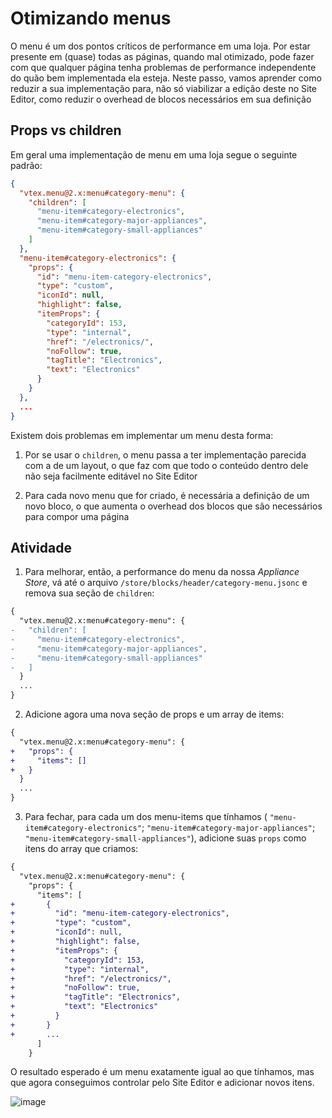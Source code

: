 # Otimizando menus

O menu é um dos pontos críticos de performance em uma loja. Por estar presente em (quase) todas as páginas, quando mal otimizado, pode fazer com que qualquer página tenha problemas de performance independente do quão bem implementada ela esteja. Neste passo, vamos aprender como reduzir a sua implementação para, não só viabilizar a edição deste no Site Editor, como reduzir o overhead de blocos necessários em sua definição

## Props vs children

Em geral uma implementação de menu em uma loja segue o seguinte padrão: 

```json
{
  "vtex.menu@2.x:menu#category-menu": {
    "children": [
      "menu-item#category-electronics",
      "menu-item#category-major-appliances",
      "menu-item#category-small-appliances"
    ]
  },
  "menu-item#category-electronics": {
    "props": {
      "id": "menu-item-category-electronics",
      "type": "custom",
      "iconId": null,
      "highlight": false,
      "itemProps": {
        "categoryId": 153,
        "type": "internal",
        "href": "/electronics/",
        "noFollow": true,
        "tagTitle": "Electronics",
        "text": "Electronics"
      }
    }
  },
  ...
}
```

Existem dois problemas em implementar um menu desta forma: 

1. Por se usar o `children`, o menu passa a ter implementação parecida com a de um layout, o que faz com que todo o conteúdo dentro dele não seja facilmente editável no Site Editor

2. Para cada novo menu que for criado, é necessária a definição de um novo bloco, o que aumenta o overhead dos blocos que são necessários para compor uma página

## Atividade

1. Para melhorar, então, a performance do menu da nossa *Appliance Store*, vá até o arquivo `/store/blocks/header/category-menu.jsonc` e remova sua seção de `children`: 

```diff
{
  "vtex.menu@2.x:menu#category-menu": {
-   "children": [
-     "menu-item#category-electronics",
-     "menu-item#category-major-appliances",
-     "menu-item#category-small-appliances"
-   ]
  }
  ...
}
```

2. Adicione agora uma nova seção de props e um array de items: 

```diff
{
  "vtex.menu@2.x:menu#category-menu": {
+   "props": {
+     "items": []
+   }
  }
  ...
}
```

3. Para fechar, para cada um dos menu-items que tínhamos  ( `"menu-item#category-electronics"`; `"menu-item#category-major-appliances"`; `"menu-item#category-small-appliances"`), adicione suas `props` como itens do array que criamos: 

```diff
{
  "vtex.menu@2.x:menu#category-menu": {
    "props": {
      "items": [
+       {
+         "id": "menu-item-category-electronics",
+         "type": "custom",
+         "iconId": null,
+         "highlight": false,
+         "itemProps": {
+           "categoryId": 153,
+           "type": "internal",
+           "href": "/electronics/",
+           "noFollow": true,
+           "tagTitle": "Electronics",
+           "text": "Electronics"
+         }
+       }
+       ...
      ]
    }
```

O resultado esperado é um menu exatamente igual ao que tínhamos, mas que agora conseguimos controlar pelo Site Editor e adicionar novos itens. 

![image](https://user-images.githubusercontent.com/18701182/93832191-53638800-fc4b-11ea-9b51-b2ba59ebdb47.png)

